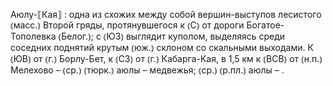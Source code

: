 ---
---

Аюлу-⟦Кая⟧
: одна из схожих между собой вершин-выступов лесистого ⦅масс.⦆ Второй гряды, протянувшегося к ⦅С⦆ от дороги Богатое-Тополевка ⦅Белог.⦆; с ⦅ЮЗ⦆ выглядит куполом, выделяясь среди соседних поднятий крутым ⦅юж.⦆ склоном со скальными выходами. К ⦅ЮВ⦆ от ⦅г.⦆ Борлу-Бет, к ⦅СЗ⦆ от ⦅г.⦆ Кабарга-Кая, в 1,5 км к ⦅ВСВ⦆ от ⦅н.п.⦆ Мелехово – ⦅ср.⦆ ⦅тюрк.⦆ аюлы – медвежья; ⦅ср.⦆ ⦅р.пл.⦆ аюлы – .
